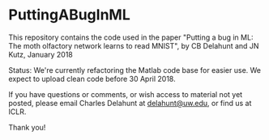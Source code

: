 # PuttingABugInML
This repository contains the code used in the paper "Putting a bug in ML: The moth olfactory network learns to read MNIST", by CB Delahunt and JN Kutz, January 2018

Status: We're currently refactoring the Matlab code base for easier use. We expect to upload clean code before 30 April 2018.

If you have questions or comments, or wish access to material not yet posted, please email Charles Delahunt at delahunt@uw.edu, or find us at ICLR.

Thank you!
